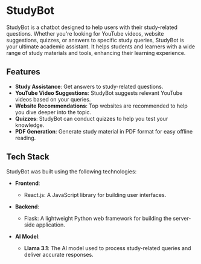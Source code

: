 # StudyBot

StudyBot is a chatbot designed to help users with their study-related questions. Whether you're looking for YouTube videos, website suggestions, quizzes, or answers to specific study queries, StudyBot is your ultimate academic assistant. It helps students and learners with a wide range of study materials and tools, enhancing their learning experience.

## Features

- **Study Assistance**: Get answers to study-related questions.
- **YouTube Video Suggestions**: StudyBot suggests relevant YouTube videos based on your queries.
- **Website Recommendations**: Top websites are recommended to help you dive deeper into the topic.
- **Quizzes**: StudyBot can conduct quizzes to help you test your knowledge.
- **PDF Generation**: Generate study material in PDF format for easy offline reading.

## Tech Stack

StudyBot was built using the following technologies:

- **Frontend**: 
  - React.js: A JavaScript library for building user interfaces.
  
- **Backend**: 
  - Flask: A lightweight Python web framework for building the server-side application.

- **AI Model**: 
  - **Llama 3.1**: The AI model used to process study-related queries and deliver accurate responses.